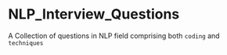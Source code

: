 # NLP_Interview_Questions
A Collection of questions in NLP field comprising both `coding` and `techniques` 
